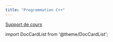 ```yaml
---
title: "Programmation C++"
---
```


[Support de
cours](https://www.labri.fr/perso/allali/wp-content/uploads/2014/11/cours.pdf)

import DocCardList from '@theme/DocCardList';

<DocCardList />
